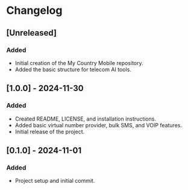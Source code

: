 # Changelog

## [Unreleased]
### Added
- Initial creation of the My Country Mobile repository.
- Added the basic structure for telecom AI tools.

## [1.0.0] - 2024-11-30
### Added
- Created README, LICENSE, and installation instructions.
- Added basic virtual number provider, bulk SMS, and VOIP features.
- Initial release of the project.

## [0.1.0] - 2024-11-01
### Added
- Project setup and initial commit.
